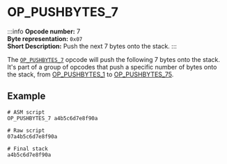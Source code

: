 # OP_PUSHBYTES_7
:::info
**Opcode number:** 7  
**Byte representation:** `0x07`  
**Short Description:** Push the next 7 bytes onto the stack. 
:::

The [`OP_PUSHBYTES_7`](./OP_PUSHBYTES_7.md) opcode will push the following 7 bytes onto the stack. It's part of a group of opcodes that push a specific number of bytes onto the stack, from [OP_PUSHBYTES_1](./OP_PUSHBYTES_1.md) to [OP_PUSHBYTES_75](./OP_PUSHBYTES_75.md).

## Example
```shell
# ASM script
OP_PUSHBYTES_7 a4b5c6d7e8f90a

# Raw script
07a4b5c6d7e8f90a

# Final stack
a4b5c6d7e8f90a
```
